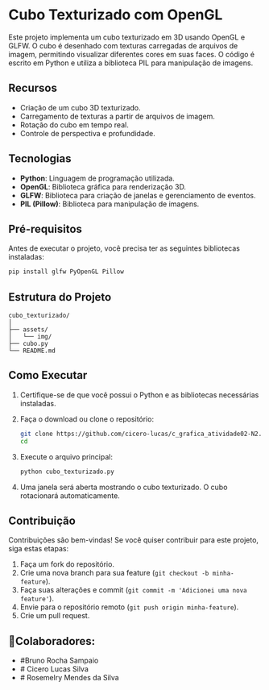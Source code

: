 
# Cubo Texturizado com OpenGL

Este projeto implementa um cubo texturizado em 3D usando OpenGL e GLFW. O cubo é desenhado com texturas carregadas de arquivos de imagem, permitindo visualizar diferentes cores em suas faces. O código é escrito em Python e utiliza a biblioteca PIL para manipulação de imagens.

## Recursos

- Criação de um cubo 3D texturizado.
- Carregamento de texturas a partir de arquivos de imagem.
- Rotação do cubo em tempo real.
- Controle de perspectiva e profundidade.

## Tecnologias

- **Python**: Linguagem de programação utilizada.
- **OpenGL**: Biblioteca gráfica para renderização 3D.
- **GLFW**: Biblioteca para criação de janelas e gerenciamento de eventos.
- **PIL (Pillow)**: Biblioteca para manipulação de imagens.

## Pré-requisitos

Antes de executar o projeto, você precisa ter as seguintes bibliotecas instaladas:

```bash
pip install glfw PyOpenGL Pillow
```

## Estrutura do Projeto

```
cubo_texturizado/
│
├── assets/
│   └── img/
├── cubo.py
└── README.md
```

## Como Executar

1. Certifique-se de que você possui o Python e as bibliotecas necessárias instaladas.
2. Faça o download ou clone o repositório:

   ```bash
   git clone https://github.com/cicero-lucas/c_grafica_atividade02-N2.git
   cd 
   ```

3. Execute o arquivo principal:

   ```bash
   python cubo_texturizado.py
   ```

4. Uma janela será aberta mostrando o cubo texturizado. O cubo rotacionará automaticamente.

## Contribuição

Contribuições são bem-vindas! Se você quiser contribuir para este projeto, siga estas etapas:

1. Faça um fork do repositório.
2. Crie uma nova branch para sua feature (`git checkout -b minha-feature`).
3. Faça suas alterações e commit (`git commit -m 'Adicionei uma nova feature'`).
4. Envie para o repositório remoto (`git push origin minha-feature`).
5. Crie um pull request.


 <h2 id="colabor">🤝Colaboradores:</h2>

 <ul>
   <li>#Bruno Rocha Sampaio</li>
 <li> # Cicero Lucas Silva</li>
<li># Rosemelry Mendes da Silva </li>
 </ul>

